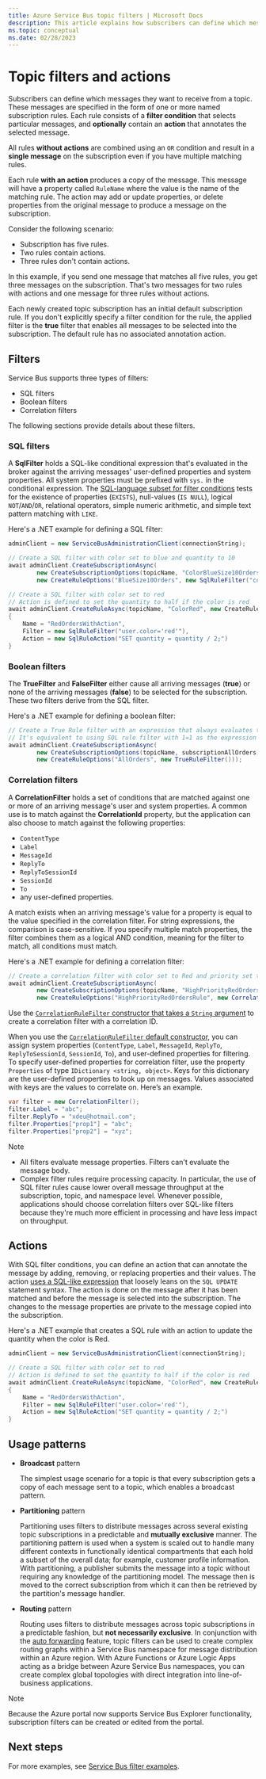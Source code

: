 ```yaml
---
title: Azure Service Bus topic filters | Microsoft Docs
description: This article explains how subscribers can define which messages they want to receive from a topic by specifying filters. 
ms.topic: conceptual
ms.date: 02/28/2023
---
```


# Topic filters and actions

Subscribers can define which messages they want to receive from a topic. These messages are specified in the form of one or more named subscription rules. Each rule consists of a **filter condition** that selects particular messages, and **optionally** contain an **action** that annotates the selected message. 

All rules **without actions** are combined using an `OR` condition and result in a **single message** on the subscription even if you have multiple matching rules. 

Each rule **with an action** produces a copy of the message. This message will have a property called `RuleName` where the value is the name of the matching rule. The action may add or update properties, or delete properties from the original message to produce a message on the subscription. 

Consider the following scenario:

- Subscription has five rules.
- Two rules contain actions.
- Three rules don't contain actions.

In this example, if you send one message that matches all five rules, you get three messages on the subscription. That's two messages for two rules with actions and one message for three rules without actions. 

Each newly created topic subscription has an initial default subscription rule. If you don't explicitly specify a filter condition for the rule, the applied filter is the **true** filter that enables all messages to be selected into the subscription. The default rule has no associated annotation action.

## Filters
Service Bus supports three types of filters:

- SQL filters
- Boolean filters
- Correlation filters

The following sections provide details about these filters.

### SQL filters
A **SqlFilter** holds a SQL-like conditional expression that's evaluated in the broker against the arriving messages' user-defined properties and system properties. All system properties must be prefixed with `sys.` in the conditional expression. The [SQL-language subset for filter conditions](service-bus-messaging-sql-filter.md) tests for the existence of properties (`EXISTS`), null-values (`IS NULL`), logical `NOT`/`AND`/`OR`, relational operators, simple numeric arithmetic, and simple text pattern matching with `LIKE`.

Here's a .NET example for defining a SQL filter:

```csharp
adminClient = new ServiceBusAdministrationClient(connectionString);    

// Create a SQL filter with color set to blue and quantity to 10
await adminClient.CreateSubscriptionAsync(
		new CreateSubscriptionOptions(topicName, "ColorBlueSize10Orders"), 
		new CreateRuleOptions("BlueSize10Orders", new SqlRuleFilter("color='blue' AND quantity=10")));

// Create a SQL filter with color set to red
// Action is defined to set the quantity to half if the color is red
await adminClient.CreateRuleAsync(topicName, "ColorRed", new CreateRuleOptions 
{ 
	Name = "RedOrdersWithAction",
	Filter = new SqlRuleFilter("user.color='red'"),
	Action = new SqlRuleAction("SET quantity = quantity / 2;")
}
```
### Boolean filters
The **TrueFilter** and **FalseFilter** either cause all arriving messages (**true**) or none of the arriving messages (**false**) to be selected for the subscription. These two filters derive from the SQL filter. 

Here's a .NET example for defining a boolean filter:

```csharp
// Create a True Rule filter with an expression that always evaluates to true
// It's equivalent to using SQL rule filter with 1=1 as the expression
await adminClient.CreateSubscriptionAsync(
		new CreateSubscriptionOptions(topicName, subscriptionAllOrders), 
		new CreateRuleOptions("AllOrders", new TrueRuleFilter()));	
```
### Correlation filters
A **CorrelationFilter** holds a set of conditions that are matched against one or more of an arriving message's user and system properties. A common use is to match against the **CorrelationId** property, but the application can also choose to match against the following properties:

- `ContentType`
- `Label`
- `MessageId`
- `ReplyTo`
- `ReplyToSessionId`
- `SessionId` 
- `To`
- any user-defined properties. 
	 
A match exists when an arriving message's value for a property is equal to the value specified in the correlation filter. For string expressions, the comparison is case-sensitive. If you specify multiple match properties, the filter combines them as a logical AND condition, meaning for the filter to match, all conditions must match.

Here's a .NET example for defining a correlation filter:

```csharp
// Create a correlation filter with color set to Red and priority set to High
await adminClient.CreateSubscriptionAsync(
		new CreateSubscriptionOptions(topicName, "HighPriorityRedOrders"), 
		new CreateRuleOptions("HighPriorityRedOrdersRule", new CorrelationRuleFilter() {Subject = "red", CorrelationId = "high"} ));	
```

Use the [`CorrelationRuleFilter` constructor that takes a `String` argument](/dotnet/api/azure.messaging.servicebus.administration.correlationrulefilter.-ctor#azure-messaging-servicebus-administration-correlationrulefilter-ctor(system-string)) to create a correlation filter with a correlation ID. 

When you use the [`CorrelationRuleFilter` default constructor](/dotnet/api/azure.messaging.servicebus.administration.correlationrulefilter.-ctor#azure-messaging-servicebus-administration-correlationrulefilter-ctor), you can assign system properties (`ContentType`, `Label`, `MessageId`, `ReplyTo`, `ReplyToSessionId`, `SessionId`, `To`), and user-defined properties for filtering. To specify user-defined properties for correlation filter, use the property `Properties` of type `IDictionary <string, object>`. Keys for this dictionary are the user-defined properties to look up on messages. Values associated with keys are the values to correlate on. Here’s an example. 

```csharp
var filter = new CorrelationFilter();
filter.Label = "abc";
filter.ReplyTo = "xdeu@hotmail.com";
filter.Properties["prop1"] = "abc";
filter.Properties["prop2"] = "xyz";
```


> [!NOTE]
> - All filters evaluate message properties. Filters can't evaluate the message body.
> - Complex filter rules require processing capacity. In particular, the use of SQL filter rules cause lower overall message throughput at the subscription, topic, and namespace level. Whenever possible, applications should choose correlation filters over SQL-like filters because they're much more efficient in processing and have less impact on throughput.

## Actions
With SQL filter conditions, you can define an action that can annotate the message by adding, removing, or replacing properties and their values. The action [uses a SQL-like expression](service-bus-messaging-sql-rule-action.md) that loosely leans on the `SQL UPDATE` statement syntax. The action is done on the message after it has been matched and before the message is selected into the subscription. The changes to the message properties are private to the message copied into the subscription.

Here's a .NET example that creates a SQL rule with an action to update the quantity when the color is Red. 

```csharp
adminClient = new ServiceBusAdministrationClient(connectionString);    

// Create a SQL filter with color set to red
// Action is defined to set the quantity to half if the color is red
await adminClient.CreateRuleAsync(topicName, "ColorRed", new CreateRuleOptions 
{ 
	Name = "RedOrdersWithAction",
	Filter = new SqlRuleFilter("user.color='red'"),
	Action = new SqlRuleAction("SET quantity = quantity / 2;")
}
```

## Usage patterns

- **Broadcast** pattern

    The simplest usage scenario for a topic is that every subscription gets a copy of each message sent to a topic, which enables a broadcast pattern.
- **Partitioning** pattern

    Partitioning uses filters to distribute messages across several existing topic subscriptions in a predictable and **mutually exclusive** manner. The partitioning pattern is used when a system is scaled out to handle many different contexts in functionally identical compartments that each hold a subset of the overall data; for example, customer profile information. With partitioning, a publisher submits the message into a topic without requiring any knowledge of the partitioning model. The message then is moved to the correct subscription from which it can then be retrieved by the partition's message handler.
- **Routing** pattern

    Routing uses filters to distribute messages across topic subscriptions in a predictable fashion, but **not necessarily exclusive**. In conjunction with the [auto forwarding](service-bus-auto-forwarding.md) feature, topic filters can be used to create complex routing graphs within a Service Bus namespace for message distribution within an Azure region. With Azure Functions or Azure Logic Apps acting as a bridge between Azure Service Bus namespaces, you can create complex global topologies with direct integration into line-of-business applications.
    
> [!NOTE]
> Because the Azure portal now supports Service Bus Explorer functionality, subscription filters can be created or edited from the portal. 

## Next steps
For more examples, see [Service Bus filter examples](service-bus-filter-examples.md).